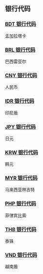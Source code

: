 ## 银行代码

### [BDT 银行代码](/docs/bank/bdt)

孟加拉塔卡

### [BRL 银行代码](/docs/bank/brl)

巴西雷亚尔

### [CNY 银行代码](/docs/bank/cny)

人民币

### [IDR 银行代码](/docs/bank/idr)

印尼盾

### [JPY 银行代码](/docs/bank/jpy)

日元

### [KRW 银行代码](/docs/bank/krw)

韩元

### [MYR 银行代码](/docs/bank/myr)

马来西亚林吉特

### [PHP 银行代码](/docs/bank/php)

菲律宾比索

### [THB 银行代码](/docs/bank/thb)

泰铢

### [VND 银行代码](/docs/bank/vnd)

越南盾
